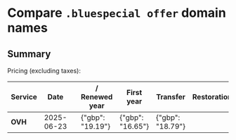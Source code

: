 # Compare `.bluespecial offer` domain names

## Summary

Pricing (excluding taxes):

| Service | Date |  | / Renewed year | First year | Transfer | Restoration |
|--|--|--|--|--|--|--|
| **OVH** | 2025-06-23 |  | {"gbp": "19.19"} | {"gbp": "16.65"} | {"gbp": "18.79"} |  |
